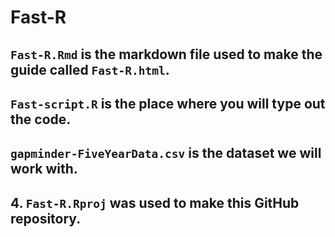 # Fast-R

## `Fast-R.Rmd` is the markdown file used to make the guide called `Fast-R.html`. 

## `Fast-script.R` is the place where you will type out the code. 

## `gapminder-FiveYearData.csv` is the dataset we will work with.  

## 4. `Fast-R.Rproj` was used to make this GitHub repository. 